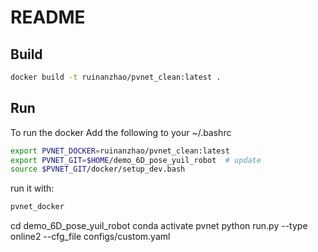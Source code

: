 # README

## Build 

```bash
docker build -t ruinanzhao/pvnet_clean:latest .
```

## Run

To run the docker
Add the following to your ~/.bashrc

```bash
export PVNET_DOCKER=ruinanzhao/pvnet_clean:latest
export PVNET_GIT=$HOME/demo_6D_pose_yuil_robot  # update
source $PVNET_GIT/docker/setup_dev.bash
```

run it with:

```bash
pvnet_docker
```
cd demo_6D_pose_yuil_robot
conda activate pvnet
python run.py --type online2 --cfg_file configs/custom.yaml

